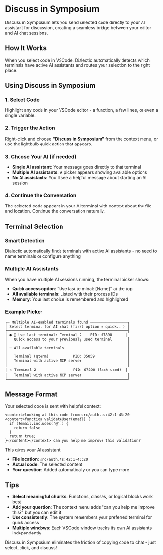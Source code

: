 # Discuss in Symposium

Discuss in Symposium lets you send selected code directly to your AI assistant for discussion, creating a seamless bridge between your editor and AI chat sessions.

## How It Works

When you select code in VSCode, Dialectic automatically detects which terminals have active AI assistants and routes your selection to the right place.

## Using Discuss in Symposium

### 1. Select Code
Highlight any code in your VSCode editor - a function, a few lines, or even a single variable.

### 2. Trigger the Action
Right-click and choose **"Discuss in Symposium"** from the context menu, or use the lightbulb quick action that appears.

### 3. Choose Your AI (if needed)
- **Single AI assistant**: Your message goes directly to that terminal
- **Multiple AI assistants**: A picker appears showing available options
- **No AI assistants**: You'll see a helpful message about starting an AI session

### 4. Continue the Conversation
The selected code appears in your AI terminal with context about the file and location. Continue the conversation naturally.

## Terminal Selection

### Smart Detection
Dialectic automatically finds terminals with active AI assistants - no need to name terminals or configure anything.

### Multiple AI Assistants
When you have multiple AI sessions running, the terminal picker shows:
- **Quick access option**: "Use last terminal: [Name]" at the top
- **All available terminals**: Listed with their process IDs
- **Memory**: Your last choice is remembered and highlighted

### Example Picker
```
┌─ Multiple AI-enabled terminals found ─────────────────┐
│ Select terminal for AI chat (first option = quick...) │
├───────────────────────────────────────────────────────┤
│ ● 📜 Use last terminal: Terminal 2    PID: 67890      │
│   Quick access to your previously used terminal       │
│                                                       │
│ ─ All available terminals                             │
│                                                       │
│   Terminal (qterm)           PID: 35059               │
│   Terminal with active MCP server                     │
│                                                       │
│ ⭐ Terminal 2                 PID: 67890 (last used)  │
│   Terminal with active MCP server                     │
└───────────────────────────────────────────────────────┘
```

## Message Format

Your selected code is sent with helpful context:

```
<context>looking at this code from src/auth.ts:42:1-45:20 <content>function validateUser(email) {
  if (!email.includes('@')) {
    return false;
  }
  return true;
}</content></context> can you help me improve this validation?
```

This gives your AI assistant:
- **File location**: `src/auth.ts:42:1-45:20`
- **Actual code**: The selected content
- **Your question**: Added automatically or you can type more

## Tips

- **Select meaningful chunks**: Functions, classes, or logical blocks work best
- **Add your question**: The context menu adds "can you help me improve this?" but you can edit it
- **Use consistently**: The system remembers your preferred terminal for quick access
- **Multiple windows**: Each VSCode window tracks its own AI assistants independently

Discuss in Symposium eliminates the friction of copying code to chat - just select, click, and discuss!
